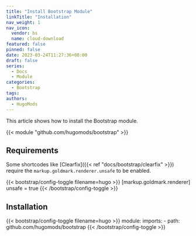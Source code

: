 ```yaml
---
title: "Install Bootstrap Module"
linkTitle: "Installation"
nav_weight: 1
nav_icon:
  vendor: bs
  name: cloud-download
featured: false
pinned: false
date: 2023-03-24T11:27:36+08:00
draft: false
series:
  - Docs
  - Module
categories:
  - Bootstrap
tags:
authors:
  - HugoMods
---
```


This article shows how to install the Bootstrap module.

<!--more-->

{{< module "github.com/hugomods/bootstrap" >}}

## Requirements

Some shortcodes like [Clearfix]({{< ref "docs/bootstrap/clearfix" >}}) require the `markup.goldmark.renderer.unsafe` to be enabled.

{{< bootstrap/config-toggle filename=hugo >}}
[markup.goldmark.renderer]
unsafe = true
{{< /bootstrap/config-toggle >}}

## Installation

{{< bootstrap/config-toggle filename=hugo >}}
module:
  imports:
    - path: github.com/hugomods/bootstrap
{{< /bootstrap/config-toggle >}}
